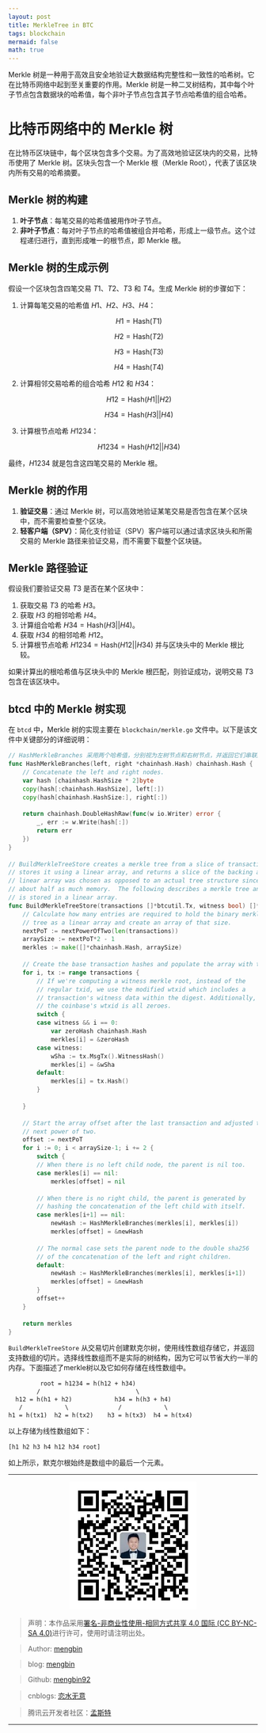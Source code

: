 ```yaml
---
layout: post
title: MerkleTree in BTC
tags: blockchain
mermaid: false
math: true
---  
```


Merkle 树是一种用于高效且安全地验证大数据结构完整性和一致性的哈希树。它在比特币网络中起到至关重要的作用。Merkle 树是一种二叉树结构，其中每个叶子节点包含数据块的哈希值，每个非叶子节点包含其子节点哈希值的组合哈希。

# 比特币网络中的 Merkle 树

在比特币区块链中，每个区块包含多个交易。为了高效地验证区块内的交易，比特币使用了 Merkle 树。区块头包含一个 Merkle 根（Merkle Root），代表了该区块内所有交易的哈希摘要。

## Merkle 树的构建

1. **叶子节点**：每笔交易的哈希值被用作叶子节点。
2. **非叶子节点**：每对叶子节点的哈希值被组合并哈希，形成上一级节点。这个过程递归进行，直到形成唯一的根节点，即 Merkle 根。

## Merkle 树的生成示例

假设一个区块包含四笔交易 $T1$、$T2$、$T3$ 和 $T4$。生成 Merkle 树的步骤如下：

1. 计算每笔交易的哈希值 $H1$、$H2$、$H3$、$H4$：
   
   $$ H1 = \text{Hash}(T1) $$  

   $$ H2 = \text{Hash}(T2) $$  

   $$ H3 = \text{Hash}(T3) $$  

   $$ H4 = \text{Hash}(T4) $$  

2. 计算相邻交易哈希的组合哈希 $H12$ 和 $H34$：
   
   $$ H12 = \text{Hash}(H1 || H2) $$  

   $$ H34 = \text{Hash}(H3 || H4) $$  

3. 计算根节点哈希 $H1234$：
   
   $$ H1234 = \text{Hash}(H12 || H34) $$  

最终，$H1234$ 就是包含这四笔交易的 Merkle 根。

## Merkle 树的作用

1. **验证交易**：通过 Merkle 树，可以高效地验证某笔交易是否包含在某个区块中，而不需要检查整个区块。
2. **轻客户端（SPV）**：简化支付验证（SPV）客户端可以通过请求区块头和所需交易的 Merkle 路径来验证交易，而不需要下载整个区块链。

## Merkle 路径验证

假设我们要验证交易 $T3$ 是否在某个区块中：

1. 获取交易 $T3$ 的哈希 $H3$。
2. 获取 $H3$ 的相邻哈希 $H4$。
3. 计算组合哈希 $H34 = \text{Hash}(H3 || H4)$。
4. 获取 $H34$ 的相邻哈希 $H12$。
5. 计算根节点哈希 $H1234 = \text{Hash}(H12 || H34)$ 并与区块头中的 Merkle 根比较。

如果计算出的根哈希值与区块头中的 Merkle 根匹配，则验证成功，说明交易 $T3$ 包含在该区块中。

## btcd 中的 Merkle 树实现

在 `btcd` 中，Merkle 树的实现主要在 `blockchain/merkle.go` 文件中。以下是该文件中关键部分的详细说明：

```go
// HashMerkleBranches 采用两个哈希值，分别视为左树节点和右树节点，并返回它们串联的哈希值。用于帮助生成默克尔树
func HashMerkleBranches(left, right *chainhash.Hash) chainhash.Hash {
	// Concatenate the left and right nodes.
	var hash [chainhash.HashSize * 2]byte
	copy(hash[:chainhash.HashSize], left[:])
	copy(hash[chainhash.HashSize:], right[:])

	return chainhash.DoubleHashRaw(func(w io.Writer) error {
		_, err := w.Write(hash[:])
		return err
	})
}

// BuildMerkleTreeStore creates a merkle tree from a slice of transactions,
// stores it using a linear array, and returns a slice of the backing array.  A
// linear array was chosen as opposed to an actual tree structure since it uses
// about half as much memory.  The following describes a merkle tree and how it
// is stored in a linear array.
func BuildMerkleTreeStore(transactions []*btcutil.Tx, witness bool) []*chainhash.Hash {
	// Calculate how many entries are required to hold the binary merkle
	// tree as a linear array and create an array of that size.
	nextPoT := nextPowerOfTwo(len(transactions))
	arraySize := nextPoT*2 - 1
	merkles := make([]*chainhash.Hash, arraySize)

	// Create the base transaction hashes and populate the array with them.
	for i, tx := range transactions {
		// If we're computing a witness merkle root, instead of the
		// regular txid, we use the modified wtxid which includes a
		// transaction's witness data within the digest. Additionally,
		// the coinbase's wtxid is all zeroes.
		switch {
		case witness && i == 0:
			var zeroHash chainhash.Hash
			merkles[i] = &zeroHash
		case witness:
			wSha := tx.MsgTx().WitnessHash()
			merkles[i] = &wSha
		default:
			merkles[i] = tx.Hash()
		}

	}

	// Start the array offset after the last transaction and adjusted to the
	// next power of two.
	offset := nextPoT
	for i := 0; i < arraySize-1; i += 2 {
		switch {
		// When there is no left child node, the parent is nil too.
		case merkles[i] == nil:
			merkles[offset] = nil

		// When there is no right child, the parent is generated by
		// hashing the concatenation of the left child with itself.
		case merkles[i+1] == nil:
			newHash := HashMerkleBranches(merkles[i], merkles[i])
			merkles[offset] = &newHash

		// The normal case sets the parent node to the double sha256
		// of the concatenation of the left and right children.
		default:
			newHash := HashMerkleBranches(merkles[i], merkles[i+1])
			merkles[offset] = &newHash
		}
		offset++
	}

	return merkles
}
```

`BuildMerkleTreeStore` 从交易切片创建默克尔树，使用线性数组存储它，并返回支持数组的切片。选择线性数组而不是实际的树结构，因为它可以节省大约一半的内存。下面描述了merkle树以及它如何存储在线性数组中。

```
         root = h1234 = h(h12 + h34)
        /                           \
  h12 = h(h1 + h2)            h34 = h(h3 + h4)
   /            \              /            \
h1 = h(tx1)  h2 = h(tx2)    h3 = h(tx3)  h4 = h(tx4)
``` 

以上存储为线性数组如下：

```
[h1 h2 h3 h4 h12 h34 root]
```  

如上所示，默克尔根始终是数组中的最后一个元素。

---

<div align="center">
  <img src="../img/qrcode_wechat.jpg" alt="孟斯特">
</div>

> 声明：本作品采用[署名-非商业性使用-相同方式共享 4.0 国际 (CC BY-NC-SA 4.0)](https://creativecommons.org/licenses/by-nc-sa/4.0/deed.zh)进行许可，使用时请注明出处。  

> Author: [mengbin](mengbin1992@outlook.com)  

> blog: [mengbin](https://mengbin.top)  

> Github: [mengbin92](https://mengbin92.github.io/)  

> cnblogs: [恋水无意](https://www.cnblogs.com/lianshuiwuyi/)  

> 腾讯云开发者社区：[孟斯特](https://cloud.tencent.com/developer/user/6649301)  

---
